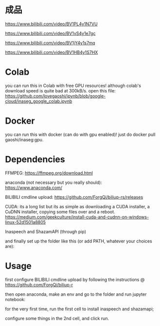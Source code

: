 # 成品

https://www.bilibili.com/video/BV1PL4y1N7VU

https://www.bilibili.com/video/BV1vS4y1e7gc

https://www.bilibili.com/video/BV1jY4y1s7mq

https://www.bilibili.com/video/BV1HB4y1S7HX

# Colab
you can run this in Colab with free GPU resources! although colab's download speed is quite bad at 300kB/s. open this file:
https://github.com/lovegaoshi/ipynb/blob/google-cloud/inaseg_google_colab.ipynb

# Docker
you can run this with docker (can do with gpu enabled)! just do docker pull gaoshi/inaseg:gpu.

# Dependencies

FFMPEG: https://ffmpeg.org/download.html

anaconda (not necessary but you really should): https://www.anaconda.com/

BILIBILI cmdline upload: https://github.com/ForgQi/biliup-rs/releases

CUDA: its a long list but its as simple as downloading a CUDA installer, a CuDNN installer, copying some files over and a reboot. https://medium.com/geekculture/install-cuda-and-cudnn-on-windows-linux-52d1501a8805

Inaspeech and ShazamAPI (through pip)

and finally set up the folder like this (or add PATH, whatever your choices are):

# Usage

first configure BILIBILI cmdline upload by following the instructions @ https://github.com/ForgQi/biliup-r

then open anaconda, make an env and go to the folder and run jupyter notebook:

for the very first time, run the first cell to install inaspeech and shazamapi;

configure some things in the 2nd cell, and click run.
